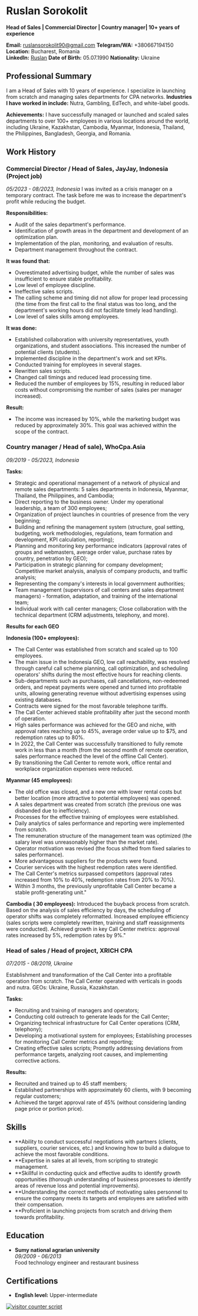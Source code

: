 <link rel="icon" type="image/png" href="favicon.png">
<link rel="stylesheet" href="styles.css">

<div id="cv-container" />

# Ruslan Sorokolit
**Head of Sales | Commercial Director | Country manager| 10+ years of experience**


**Email:** [ruslansorokolit90@gmail.com](mailto:ruslansorokolit90@gmail.com)
**Telegram/WA:** +380667194150
**Location:** Bucharest, Romania  
**LinkedIn:** [Ruslan](https://www.linkedin.com/in/ruslan-sorokolit-473970142//)
**Date of Birth:** 05.07.1990
**Nationality:** Ukraine

## Professional Summary

I am a Head of Sales with 10 years of experience. I specialize in launching from scratch and managing sales departments for CPA networks.
**Industries I have worked in include:** Nutra, Gambling, EdTech, and white-label goods.

**Achievements:**
I have successfully managed or launched and scaled sales departments to over 100+ employees in various locations around the world, including Ukraine, Kazakhstan, Cambodia, Myanmar, Indonesia, Thailand, the Philippines, Bangladesh, Georgia, and Romania.



## Work History

### Commercial Director / Head of Sales, JayJay, Indonesia (Project job)  
_05/2023 - 08/2023, Indonesia_
I was invited as a crisis manager on a temporary contract. The task before me was to increase the department's profit while reducing the budget.

**Responsibilities:**
- Audit of the sales department's performance.
- Identification of growth areas in the department and development of an optimization plan.
- Implementation of the plan, monitoring, and evaluation of results.
- Department management throughout the contract.

**It was found that:**
- Overestimated advertising budget, while the number of sales was insufficient to ensure stable profitability.
- Low level of employee discipline.
- Ineffective sales scripts.
- The calling scheme and timing did not allow for proper lead processing (the time from the first call to the final status was too long, and the department's working hours did not facilitate timely lead handling).
- Low level of sales skills among employees.

**It was done:**
- Established collaboration with university representatives, youth organizations, and student associations. This increased the number of potential clients (students).
- Implemented discipline in the department's work and set KPIs.
- Conducted training for employees in several stages.
- Rewritten sales scripts.
- Changed call timings and reduced lead processing time.
- Reduced the number of employees by 15%, resulting in reduced labor costs without compromising the number of sales (sales per manager increased).

**Result:**
- The income was increased by 10%, while the marketing budget was reduced by approximately 30%. This goal was achieved within the scope of the contract.

### Country manager / Head of sale), WhoCpa.Asia  
_09/2019 - 05/2023, Indonesia_

**Tasks:**
- Strategic and operational management of a network of physical and remote sales departments: 5 sales departments in Indonesia, Myanmar, Thailand, the Philippines, and Cambodia;
- Direct reporting to the business owner. Under my operational leadership, a team of 300 employees;
- Organization of project launches in countries of presence from the very beginning;
- Building and refining the management system (structure, goal setting, budgeting, work methodologies, regulations, team formation and development, KPI calculation, reporting);
- Planning and monitoring key performance indicators (approval rates of groups and webmasters, average order value, purchase rates by country, penetration by GEO); 
- Participation in strategic planning for company development; Competitive market analysis, analysis of company products, and traffic analysis; 
- Representing the company's interests in local government authorities;
- Team management (supervisors of call centers and sales department managers) - formation, adaptation, and training of the international team; 
- Individual work with call center managers; Close collaboration with the technical department (CRM adjustments, telephony, and more).

**Results for each GEO**

**Indonesia (100+ employees):**
- The Call Center was established from scratch and scaled up to 100 employees.
- The main issue in the Indonesia GEO, low call reachability, was resolved through careful call scheme planning, call optimization, and scheduling operators' shifts during the most effective hours for reaching clients.
- Sub-departments such as purchases, call cancellations, non-redeemed orders, and repeat payments were opened and turned into profitable units, allowing generating revenue without advertising expenses using existing databases.
- Contracts were signed for the most favorable telephone tariffs.
- The Call Center achieved stable profitability after just the second month of operation.
- High sales performance was achieved for the GEO and niche, with approval rates reaching up to 45%, average order value up to $75, and redemption rates up to 80%.
- In 2022, the Call Center was successfully transitioned to fully remote work in less than a month (from the second month of remote operation, sales performance reached the level of the offline Call Center).
- By transitioning the Call Center to remote work, office rental and workplace organization expenses were reduced.

**Myanmar (45 employees):**
- The old office was closed, and a new one with lower rental costs but better location (more attractive to potential employees) was opened.
- A sales department was created from scratch (the previous one was disbanded due to inefficiency).
- Processes for the effective training of employees were established.
- Daily analytics of sales performance and reporting were implemented from scratch.
- The remuneration structure of the management team was optimized (the salary level was unreasonably higher than the market rate).
- Operator motivation was revised (the focus shifted from fixed salaries to sales performance).
- More advantageous suppliers for the products were found.
- Courier services with the highest redemption rates were identified.
- The Call Center's metrics surpassed competitors (approval rates increased from 10% to 40%, redemption rates from 20% to 70%).
- Within 3 months, the previously unprofitable Call Center became a stable profit-generating unit."

**Cambodia ( 30 employees):**
Introduced the buyback process from scratch.
Based on the analysis of sales efficiency by days, the scheduling of operator shifts was completely reformatted.
Increased employee efficiency (sales scripts were completely rewritten, training and staff reassignments were conducted).
Achieved growth in key Call Center metrics: approval rates increased by 5%, redemption rates by 9%."


### Head of sales / Head of project, XRICH CPA  
_07/2015 - 08/2019, Ukraine_

Establishment and transformation of the Call Center into a profitable operation from scratch. The Call Center operated with verticals in goods and nutra. GEOs: Ukraine, Russia, Kazakhstan.

**Tasks:**
- Recruiting and training of managers and operators; 
- Conducting cold outreach to generate leads for the Call Center;
- Organizing technical infrastructure for Call Center operations (CRM, telephony); 
- Developing a motivational system for employees; Establishing processes for monitoring Call Center metrics and reporting; 
- Creating effective sales scripts; Promptly addressing deviations from performance targets, analyzing root causes, and implementing corrective actions.

**Results:**
- Recruited and trained up to 45 staff members;
- Established partnerships with approximately 60 clients, with 9 becoming regular customers;
- Achieved the target approval rate of 45% (without considering landing page price or portion price).



## Skills
- **Ability to conduct successful negotiations with partners (clients, suppliers, courier services, etc.) and knowing how to build a dialogue to achieve the most favorable conditions.
- **Expertise in sales at all levels, from scripting to strategic management.
- **Skillful in conducting quick and effective audits to identify growth opportunities (thorough understanding of business processes to identify areas of revenue loss and potential improvements).
- **Understanding the correct methods of motivating sales personnel to ensure the company meets its targets and employees are satisfied with their compensation.
- **Proficient in launching projects from scratch and driving them towards profitability.


## Education

- **Sumy national agrarian university**  
  _09/2009 - 06/2013_  
Food technology engineer and restaurant business
## Certifications
- **English level:** Upper-intermediate


<div id="sfcpbe8p7la7nefkj371n4q19ayat29y1pj"></div><script type="text/javascript" src="https://counter6.optistats.ovh/private/counter.js?c=pbe8p7la7nefkj371n4q19ayat29y1pj&down=async" async></script><noscript><a href="https://www.freecounterstat.com" title="visitor counter script"><img src="https://counter6.optistats.ovh/private/freecounterstat.php?c=pbe8p7la7nefkj371n4q19ayat29y1pj" border="0" title="visitor counter script" alt="visitor counter script"></a></noscript>

